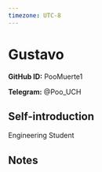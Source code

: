 ```yaml
---
timezone: UTC-8
---
```


# Gustavo

**GitHub ID:** PooMuerte1

**Telegram:** @Poo_UCH

## Self-introduction

Engineering Student

## Notes

<!-- Content_START -->


<!-- Content_END -->
